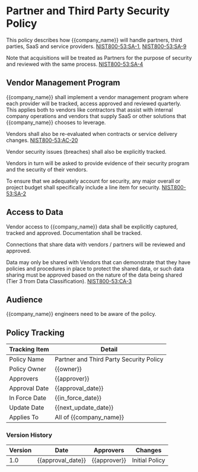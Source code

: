 # Partner and Third Party Security Policy

This policy describes how {{company_name}} will handle partners, third parties, SaaS and service providers. [NIST800-53:SA-1](https://nvd.nist.gov/800-53/Rev4/control/SA-1), [NIST800-53:SA-9](https://nvd.nist.gov/800-53/Rev4/control/SA-9)

Note that acquisitions will be treated as Partners for the purpose of security and reviewed with the same process. [NIST800-53:SA-4](https://nvd.nist.gov/800-53/Rev4/control/SA-4)

## Vendor Management Program

{{company_name}} shall implement a vendor management program where each provider will be tracked, access approved and reviewed quarterly.  This applies both to vendors like contractors that assist with internal company operations and vendors that supply SaaS or other solutions that {{company_name}} chooses to leverage.

Vendors shall also be re-evaluated when contracts or service delivery changes.  [NIST800-53:AC-20](https://nvd.nist.gov/800-53/Rev4/control/AC-20)

Vendor security issues (breaches) shall also be explicitly tracked.

Vendors in turn will be asked to provide evidence of their security program and the security of their vendors.

To ensure that we adequately account for security, any major overall or project budget shall specifically include a line item for security.  [NIST800-53:SA-2](https://nvd.nist.gov/800-53/Rev4/control/SA-2)

## Access to Data

Vendor access to {{company_name}} data shall be explicitly captured, tracked and approved.  Documentation shall be tracked.

Connections that share data with vendors / partners will be reviewed and approved.  

Data may only be shared with Vendors that can demonstrate that they have policies and procedures in place to protect the shared data, or such data sharing must be approved based on the nature of the data being shared (Tier 3 from Data Classification).  [NIST800-53:CA-3](https://nvd.nist.gov/800-53/Rev4/control/CA-3)

## Audience

{{company_name}} engineers need to be aware of the policy.

## Policy Tracking

| Tracking Item   | Detail |
|-----------------|--------|
| Policy Name     | Partner and Third Party Security Policy |
| Policy Owner    | {{owner}} |
| Approvers       | {{approver}} |
| Approval Date   | {{approval_date}} |
| In Force Date   | {{in_force_date}} |
| Update Date     | {{next_update_date}} |
| Applies To      | All of {{company_name}} |

### Version History

| Version | Date | Approvers | Changes |
|--|--|--|--|
| 1.0 | {{approval_date}} | {{approver}} | Initial Policy |
